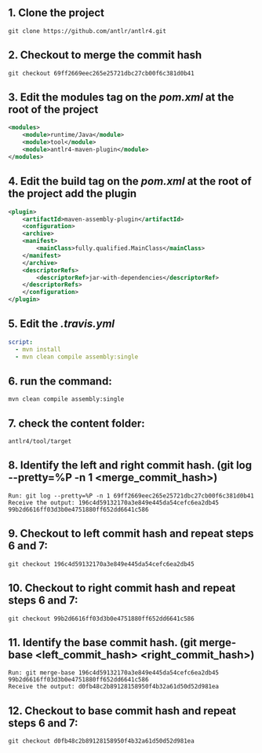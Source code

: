  ## 1. Clone the project 
    git clone https://github.com/antlr/antlr4.git

## 2. Checkout to merge the commit hash
    git checkout 69ff2669eec265e25721dbc27cb00f6c381d0b41

## 3. Edit the modules tag on the _pom.xml_ at the root of the project

```xml
<modules>
    <module>runtime/Java</module>
    <module>tool</module>
    <module>antlr4-maven-plugin</module>
</modules>
``` 
## 4. Edit the build tag on the _pom.xml_ at the root of the project add the plugin

```xml
<plugin>
	<artifactId>maven-assembly-plugin</artifactId> 
    <configuration> 
    <archive> 
    <manifest> 
        <mainClass>fully.qualified.MainClass</mainClass> 
    </manifest> 
    </archive> 
    <descriptorRefs> 
        <descriptorRef>jar-with-dependencies</descriptorRef> 
    </descriptorRefs> 
    </configuration> 
</plugin> 
``` 
## 5. Edit the _.travis.yml_ 
```yml
script:
  - mvn install
  - mvn clean compile assembly:single
```
## 6. run the command:
    mvn clean compile assembly:single

## 7. check the content folder: 
    antlr4/tool/target

## 8. Identify the left and right commit hash. (git log --pretty=%P -n 1 <merge_commit_hash>)
    Run: git log --pretty=%P -n 1 69ff2669eec265e25721dbc27cb00f6c381d0b41
    Receive the output: 196c4d59132170a3e849e445da54cefc6ea2db45 99b2d6616ff03d3b0e4751880ff652dd6641c586

## 9. Checkout to left commit hash and repeat steps 6 and 7:
    git checkout 196c4d59132170a3e849e445da54cefc6ea2db45

## 10. Checkout to right commit hash and repeat steps 6 and 7:
    git checkout 99b2d6616ff03d3b0e4751880ff652dd6641c586

## 11. Identify the base commit hash. (git merge-base <left_commit_hash> <right_commit_hash>)
    Run: git merge-base 196c4d59132170a3e849e445da54cefc6ea2db45 99b2d6616ff03d3b0e4751880ff652dd6641c586
    Receive the output: d0fb48c2b89128158950f4b32a61d50d52d981ea

## 12. Checkout to base commit hash and repeat steps 6 and 7:
    git checkout d0fb48c2b89128158950f4b32a61d50d52d981ea


